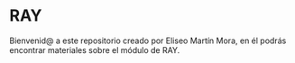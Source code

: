 # RAY
Bienvenid@ a este repositorio creado por Eliseo Martín Mora, en él podrás encontrar materiales sobre el módulo de RAY.
